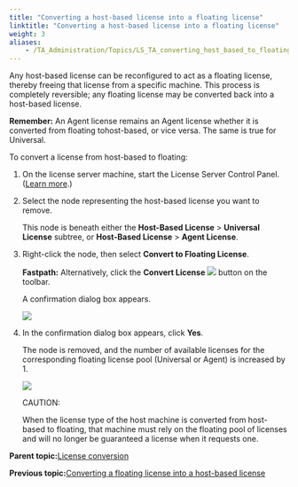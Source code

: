 ```yaml
--- 
title: "Converting a host-based license into a floating license"
linktitle: "Converting a host-based license into a floating license"
weight: 3
aliases: 
    - /TA_Administration/Topics/LS_TA_converting_host_based_to_floating.html
---
```


Any host-based license can be reconfigured to act as a floating license, thereby freeing that license from a specific machine. This process is completely reversible; any floating license may be converted back into a host-based license.

**Remember:** An Agent license remains an Agent license whether it is converted from floating tohost-based, or vice versa. The same is true for Universal.

To convert a license from host-based to floating:

1.  On the license server machine, start the License Server Control Panel. \([Learn more](/TA_Administration/Topics/LS_TA_managing_start_stop.html).\)

2.  Select the node representing the host-based license you want to remove.

    This node is beneath either the **Host-Based License** \> **Universal License** subtree, or **Host-Based License** \> **Agent License**.

3.  Right-click the node, then select **Convert to Floating License**.

    **Fastpath:** Alternatively, click the **Convert License** ![](/images//Images/Convert_license_btn.png) button on the toolbar.

    A confirmation dialog box appears.

    ![](/images//Images/remove_host_based_license.png)

4.  In the confirmation dialog box appears, click **Yes**.

    The node is removed, and the number of available licenses for the corresponding floating license pool \(Universal or Agent\) is increased by 1.

    ![](/images//Images/covert_host_based_to_floating.png)

    CAUTION:

    When the license type of the host machine is converted from host-based to floating, that machine must rely on the floating pool of licenses and will no longer be guaranteed a license when it requests one.


**Parent topic:**[License conversion](/TA_Administration/Topics/LS_TA_license_conversion.html)

**Previous topic:**[Converting a floating license into a host-based license](/TA_Administration/Topics/LS_TA_converting_floating_to_host_based.html)

